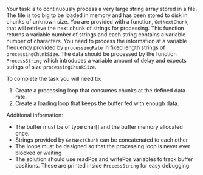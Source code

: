 Your task is to continuously process a very large string array stored in a file. The file is too big to be loaded in memory and has been stored to disk in chunks of unknown size. You are provided with a function, `GetNextChunk`, that will retrieve the next chunk of strings for processing. This function returns a variable number of strings and each string contains a variable number of characters. You need to process the information at a variable frequency provided by `processingRate` in fixed length strings of `processingChunkSize`. The data should be processed by the function `ProcessString` which introduces a variable amount of delay and expects strings of size `processingChunkSize`.

To complete the task you will need to:
1. Create a processing loop that consumes chunks at the defined data rate.
2. Create a loading loop that keeps the buffer fed with enough data.

Additional information:
- The buffer must be of type char[] and the buffer memory allocated once.
- Strings provided by `GetNextChunk` can be concatenated to each other
- The loops must be designed so that the processing loop is never ever blocked or waiting
- The solution should use readPos and writePos variables to track buffer positions. These are printed inside `ProcessString` for easy debugging
